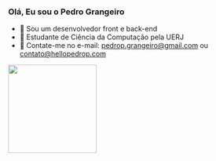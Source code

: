 ### Olá, Eu sou o Pedro Grangeiro


- 🔭 Sou um desenvolvedor front e back-end
- 🌱 Estudante de Ciência da Computação pela UERJ
- 👯 Contate-me no e-mail: pedrop.grangeiro@gmail.com ou contato@hellopedrop.com

 <div style="float: center;">
  <a href="https://github.com/pedrograngeiro">
  
  <img height="180em" src="https://github-readme-stats.vercel.app/api/top-langs/?username=pedrograngeiro&layout=compact&langs_count=7&theme=dracula"/>
</div>
